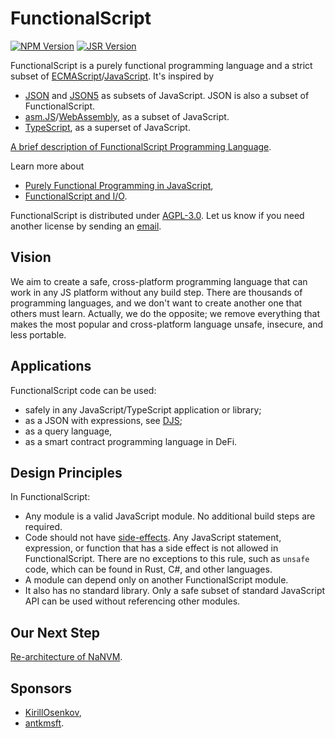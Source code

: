 # FunctionalScript

[![NPM Version](https://img.shields.io/npm/v/functionalscript)](https://www.npmjs.com/package/functionalscript)
[![JSR Version](https://img.shields.io/jsr/v/%40functionalscript/functionalscript)](https://jsr.io/@functionalscript/functionalscript)

FunctionalScript is a purely functional programming language and a strict subset of
[ECMAScript](https://en.wikipedia.org/wiki/ECMAScript)/[JavaScript](https://en.wikipedia.org/wiki/JavaScript). It's inspired by

- [JSON](https://en.wikipedia.org/wiki/JSON) and [JSON5](https://json5.org/) as subsets of JavaScript.
  JSON is also a subset of FunctionalScript.
- [asm.JS](https://en.wikipedia.org/wiki/Asm.js)/[WebAssembly](https://en.wikipedia.org/wiki/WebAssembly),
  as a subset of JavaScript.
- [TypeScript](https://en.wikipedia.org/wiki/TypeScript), as a superset of JavaScript.

[A brief description of FunctionalScript Programming Language](./doc/LANGUAGE.md).

Learn more about
- [Purely Functional Programming in JavaScript](https://medium.com/@sergeyshandar/purely-functional-programming-in-javascript-91114b1b2dff),
- [FunctionalScript and I/O](https://medium.com/@sergeyshandar/functionalscript-5cf817345376).

FunctionalScript is distributed under [AGPL-3.0](https://www.gnu.org/licenses/agpl-3.0.en.html#license-text). Let us know if you need another license by sending an [email](sergey.oss@proton.me).

## Vision

We aim to create a safe, cross-platform programming language that can work in any JS platform without any build step. There are thousands of programming languages, and we don't want to create another one that others must learn. Actually, we do the opposite; we remove everything that makes the most popular and cross-platform language unsafe, insecure, and less portable.

## Applications

FunctionalScript code can be used:

- safely in any JavaScript/TypeScript application or library;
- as a JSON with expressions, see [DJS](https://medium.com/@sasha.gil/bridging-the-gap-from-json-to-javascript-without-dsls-fee273573f1b);
- as a query language,
- as a smart contract programming language in DeFi.

## Design Principles

In FunctionalScript:

- Any module is a valid JavaScript module. No additional build steps are required.
- Code should not have [side-effects](https://en.wikipedia.org/wiki/Side_effect_(computer_science)). Any JavaScript statement, expression, or function that has a side effect is not allowed in FunctionalScript. There are no exceptions to this rule, such as `unsafe` code, which can be found in Rust, C#, and other languages.
- A module can depend only on another FunctionalScript module.
- It also has no standard library. Only a safe subset of standard JavaScript API can be used without referencing other modules.

## Our Next Step

[Re-architecture of NaNVM](https://medium.com/@sergeyshandar/nanvm-re-architecture-8097f766ec1c?sk=d14ec1daf73ac5442f12ce20b2bc037a).

## Sponsors

- [KirillOsenkov](https://github.com/KirillOsenkov),
- [antkmsft](https://github.com/antkmsft).
